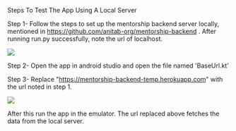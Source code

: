 Steps To Test The App Using A Local Server



Step 1- Follow the steps to set up the mentorship backend server locally, mentioned in https://github.com/anitab-org/mentorship-backend . After running run.py successfully, note the url of localhost.

![](https://user-images.githubusercontent.com/46787232/94749711-182b2c80-03a2-11eb-98ae-c07c58eca88d.JPG)


Step 2- Open the app in android studio and open the file named 'BaseUrl.kt' 


Step 3- Replace "https://mentorship-backend-temp.herokuapp.com"  with the url noted in step 1.

![](https://user-images.githubusercontent.com/46787232/94749719-1d887700-03a2-11eb-8eb3-a00889eb1e74.JPG)


After this run the app in the emulator. The url replaced above fetches the data from the local server. 
